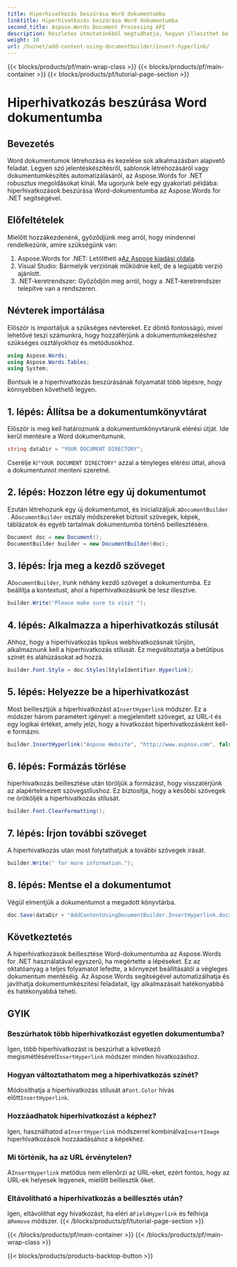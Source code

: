 ```yaml
---
title: Hiperhivatkozás beszúrása Word dokumentumba
linktitle: Hiperhivatkozás beszúrása Word dokumentumba
second_title: Aspose.Words Document Processing API
description: Részletes útmutatónkból megtudhatja, hogyan illeszthet be hiperhivatkozásokat Word dokumentumokba az Aspose.Words for .NET használatával. Tökéletes a dokumentumkészítési feladatok automatizálására.
weight: 10
url: /hu/net/add-content-using-documentbuilder/insert-hyperlink/
---
```


{{< blocks/products/pf/main-wrap-class >}}
{{< blocks/products/pf/main-container >}}
{{< blocks/products/pf/tutorial-page-section >}}

# Hiperhivatkozás beszúrása Word dokumentumba

## Bevezetés

Word dokumentumok létrehozása és kezelése sok alkalmazásban alapvető feladat. Legyen szó jelentéskészítésről, sablonok létrehozásáról vagy dokumentumkészítés automatizálásáról, az Aspose.Words for .NET robusztus megoldásokat kínál. Ma ugorjunk bele egy gyakorlati példába: hiperhivatkozások beszúrása Word-dokumentumba az Aspose.Words for .NET segítségével.

## Előfeltételek

Mielőtt hozzákezdenénk, győződjünk meg arról, hogy mindennel rendelkezünk, amire szükségünk van:

1.  Aspose.Words for .NET: Letöltheti a[Az Aspose kiadási oldala](https://releases.aspose.com/words/net/).
2. Visual Studio: Bármelyik verziónak működnie kell, de a legújabb verzió ajánlott.
3. .NET-keretrendszer: Győződjön meg arról, hogy a .NET-keretrendszer telepítve van a rendszeren.

## Névterek importálása

Először is importáljuk a szükséges névtereket. Ez döntő fontosságú, mivel lehetővé teszi számunkra, hogy hozzáférjünk a dokumentumkezeléshez szükséges osztályokhoz és metódusokhoz.

```csharp
using Aspose.Words;
using Aspose.Words.Tables;
using System;
```

Bontsuk le a hiperhivatkozás beszúrásának folyamatát több lépésre, hogy könnyebben követhető legyen.

## 1. lépés: Állítsa be a dokumentumkönyvtárat

Először is meg kell határoznunk a dokumentumkönyvtárunk elérési útját. Ide kerül mentésre a Word dokumentumunk.

```csharp
string dataDir = "YOUR DOCUMENT DIRECTORY";
```

 Cserélje ki`"YOUR DOCUMENT DIRECTORY"` azzal a tényleges elérési úttal, ahová a dokumentumot menteni szeretné.

## 2. lépés: Hozzon létre egy új dokumentumot

 Ezután létrehozunk egy új dokumentumot, és inicializáljuk a`DocumentBuilder` . A`DocumentBuilder` osztály módszereket biztosít szövegek, képek, táblázatok és egyéb tartalmak dokumentumba történő beillesztésére.

```csharp
Document doc = new Document();
DocumentBuilder builder = new DocumentBuilder(doc);
```

## 3. lépés: Írja meg a kezdő szöveget

 A`DocumentBuilder`, írunk néhány kezdő szöveget a dokumentumba. Ez beállítja a kontextust, ahol a hiperhivatkozásunk be lesz illesztve.

```csharp
builder.Write("Please make sure to visit ");
```

## 4. lépés: Alkalmazza a hiperhivatkozás stílusát

Ahhoz, hogy a hiperhivatkozás tipikus webhivatkozásnak tűnjön, alkalmaznunk kell a hiperhivatkozás stílusát. Ez megváltoztatja a betűtípus színét és aláhúzásokat ad hozzá.

```csharp
builder.Font.Style = doc.Styles[StyleIdentifier.Hyperlink];
```

## 5. lépés: Helyezze be a hiperhivatkozást

 Most beillesztjük a hiperhivatkozást a`InsertHyperlink` módszer. Ez a módszer három paramétert igényel: a megjelenített szöveget, az URL-t és egy logikai értéket, amely jelzi, hogy a hivatkozást hiperhivatkozásként kell-e formázni.

```csharp
builder.InsertHyperlink("Aspose Website", "http://www.aspose.com", false);
```

## 6. lépés: Formázás törlése

hiperhivatkozás beillesztése után töröljük a formázást, hogy visszatérjünk az alapértelmezett szövegstílushoz. Ez biztosítja, hogy a későbbi szövegek ne örököljék a hiperhivatkozás stílusát.

```csharp
builder.Font.ClearFormatting();
```

## 7. lépés: Írjon további szöveget

A hiperhivatkozás után most folytathatjuk a további szövegek írását.

```csharp
builder.Write(" for more information.");
```

## 8. lépés: Mentse el a dokumentumot

Végül elmentjük a dokumentumot a megadott könyvtárba.

```csharp
doc.Save(dataDir + "AddContentUsingDocumentBuilder.InsertHyperlink.docx");
```

## Következtetés

A hiperhivatkozások beillesztése Word-dokumentumba az Aspose.Words for .NET használatával egyszerű, ha megértette a lépéseket. Ez az oktatóanyag a teljes folyamatot lefedte, a környezet beállításától a végleges dokumentum mentéséig. Az Aspose.Words segítségével automatizálhatja és javíthatja dokumentumkészítési feladatait, így alkalmazásait hatékonyabbá és hatékonyabbá teheti.

## GYIK

### Beszúrhatok több hiperhivatkozást egyetlen dokumentumba?

 Igen, több hiperhivatkozást is beszúrhat a következő megismétlésével`InsertHyperlink` módszer minden hivatkozáshoz.

### Hogyan változtathatom meg a hiperhivatkozás színét?

 Módosíthatja a hiperhivatkozás stílusát a`Font.Color` hívás előtt`InsertHyperlink`.

### Hozzáadhatok hiperhivatkozást a képhez?

 Igen, használhatod a`InsertHyperlink` módszerrel kombinálva`InsertImage` hiperhivatkozások hozzáadásához a képekhez.

### Mi történik, ha az URL érvénytelen?

 A`InsertHyperlink` metódus nem ellenőrzi az URL-eket, ezért fontos, hogy az URL-ek helyesek legyenek, mielőtt beillesztik őket.

### Eltávolítható a hiperhivatkozás a beillesztés után?

 Igen, eltávolíthat egy hivatkozást, ha eléri a`FieldHyperlink` és felhívja a`Remove` módszer.
{{< /blocks/products/pf/tutorial-page-section >}}

{{< /blocks/products/pf/main-container >}}
{{< /blocks/products/pf/main-wrap-class >}}

{{< blocks/products/products-backtop-button >}}

